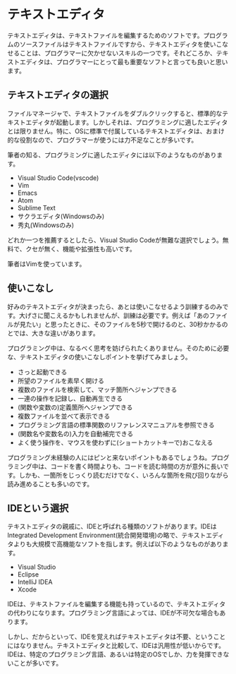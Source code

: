 # テキストエディタ

テキストエディタは、テキストファイルを編集するためのソフトです。プログラムのソースファイルはテキストファイルですから、テキストエディタを使いこなせることは、プログラマーに欠かせないスキルの一つです。それどころか、テキストエディタは、プログラマーにとって最も重要なソフトと言っても良いと思います。

## テキストエディタの選択

ファイルマネージャで、テキストファイルをダブルクリックすると、標準的なテキストエディタが起動します。しかしそれは、プログラミングに適したエディタとは限りません。特に、OSに標準で付属しているテキストエディタは、おまけ的な役割なので、プログラマーが使うには力不足なことが多いです。

筆者の知る、プログラミングに適したエディタには以下のようなものがあります。

- Visual Studio Code(vscode)
- Vim
- Emacs
- Atom
- Sublime Text
- サクラエディタ(Windowsのみ)
- 秀丸(Windowsのみ)

どれか一つを推薦するとしたら、Visual Studio Codeが無難な選択でしょう。無料で、クセが無く、機能や拡張性も高いです。

筆者はVimを使っています。

## 使いこなし

好みのテキストエディタが決まったら、あとは使いこなせるよう訓練するのみです。大げさに聞こえるかもしれませんが、訓練は必要です。例えば「あのファイルが見たい」と思ったときに、そのファイルを5秒で開けるのと、30秒かかるのとでは、大きな違いがあります。

プログラミング中は、なるべく思考を妨げられたくありません。そのために必要な、テキストエディタの使いこなしポイントを挙げてみましょう。

- さっと起動できる
- 所望のファイルを素早く開ける
- 複数のファイルを検索して、マッチ箇所へジャンプできる
- 一連の操作を記録し、自動再生できる
- (関数や変数の)定義箇所へジャンプできる
- 複数ファイルを並べて表示できる
- プログラミング言語の標準関数のリファレンスマニュアルを参照できる
- (関数名や変数名の)入力を自動補完できる
- よく使う操作を、マウスを使わずに(ショートカットキーで)おこなえる

プログラミング未経験の人にはピンと来ないポイントもあるでしょうね。プログラミング中は、コードを書く時間よりも、コードを読む時間の方が意外に長いです。しかも、一箇所をじっくり読むだけでなく、いろんな箇所を飛び回りながら読み進めることも多いのです。

## IDEという選択

テキストエディタの親戚に、IDEと呼ばれる種類のソフトがあります。IDEはIntegrated Development Environment(統合開発環境)の略で、テキストエディタよりも大規模で高機能なソフトを指します。例えば以下のようなものがあります。

- Visual Studio
- Eclipse
- IntelliJ IDEA
- Xcode

IDEは、テキストファイルを編集する機能も持っているので、テキストエディタの代わりになります。プログラミング言語によっては、IDEが不可欠な場合もあります。

しかし、だからといって、IDEを覚えればテキストエディタは不要、ということにはなりません。テキストエディタと比較して、IDEは汎用性が低いからです。IDEは、特定のプログラミング言語、あるいは特定のOSでしか、力を発揮できないことが多いです。
